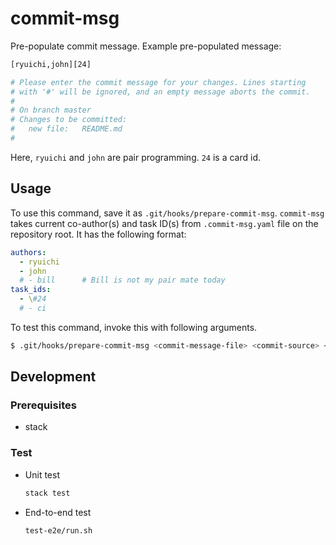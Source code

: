 # commit-msg

Pre-populate commit message. Example pre-populated message:

```sh
[ryuichi,john][24]

# Please enter the commit message for your changes. Lines starting
# with '#' will be ignored, and an empty message aborts the commit.
#
# On branch master
# Changes to be committed:
#	new file:   README.md
#
```

Here, `ryuichi` and `john` are pair programming. `24` is a card id.

## Usage

To use this command, save it as `.git/hooks/prepare-commit-msg`.
`commit-msg` takes current co-author(s) and task ID(s) from `.commit-msg.yaml` file
on the repository root. It has the following format:

```yaml
authors:
  - ryuichi
  - john
  # - bill      # Bill is not my pair mate today
task_ids:
  - \#24
  # - ci
```

To test this command, invoke this with following arguments.

```sh
$ .git/hooks/prepare-commit-msg <commit-message-file> <commit-source> <commit-sha>
```

## Development

### Prerequisites

* stack

### Test

* Unit test

    ```sh
    stack test
    ```

* End-to-end test

    ```sh
    test-e2e/run.sh
    ```
